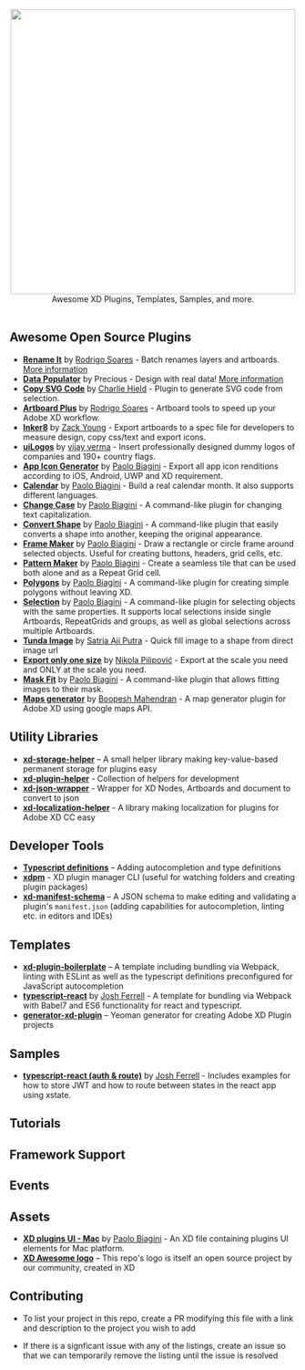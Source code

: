 <p align="center">
  <img src="xdawesome.svg" width="500">
  <br />
  Awesome XD Plugins, Templates, Samples, and more.
  <br /> <br />
</p>

## Awesome Open Source Plugins

- **[Rename It](https://github.com/rodi01/RenameIt-XD)** by [Rodrigo Soares](https://github.com/rodi01) - Batch renames layers and artboards. [More information](https://renameit.design/)
- **[Data Populator](https://github.com/preciousforever/data-populator)** by Precious - Design with real data! [More information](https://www.datapopulator.com/)
- **[Copy SVG Code](https://github.com/stursby/xd-copy-svg-code-plugin)** by [Charlie Hield](https://github.com/stursby) - Plugin to generate SVG code from selection.
- **[Artboard Plus](https://github.com/rodi01/Artboard-Plus-XD)** by [Rodrigo Soares](https://github.com/rodi01) - Artboard tools to speed up your Adobe XD workflow.
- **[Inker8](https://github.com/inker8/xd-plugin)** by [Zack Young](https://github.com/zaaack) - Export artboards to a spec file for developers to measure design, copy css/text and export icons.
- **[uiLogos](https://github.com/realvjy/uilogos-XD)** by [vijay verma](https://github.com/realvjy) - Insert professionally designed dummy logos of companies and 190+ country flags.
- **[App Icon Generator](https://github.com/paolobiagini/xd-app-icon-generator)** by [Paolo Biagini](https://github.com/paolobiagini) - Export all app icon renditions according to iOS, Android, UWP and XD requirement.
- **[Calendar](https://github.com/paolobiagini/xd-calendar)** by [Paolo Biagini](https://github.com/paolobiagini) - Build a real calendar month. It also supports different languages.
- **[Change Case](https://github.com/paolobiagini/xd-change-case)** by [Paolo Biagini](https://github.com/paolobiagini) - A command-like plugin for changing text capitalization.
- **[Convert Shape](https://github.com/paolobiagini/xd-convert-shape)** by [Paolo Biagini](https://github.com/paolobiagini) - A command-like plugin that easily converts a shape into another, keeping the original appearance.
- **[Frame Maker](https://github.com/paolobiagini/xd-frame-maker)** by [Paolo Biagini](https://github.com/paolobiagini) - Draw a rectangle or circle frame around selected objects. Useful for creating buttons, headers, grid cells, etc.
- **[Pattern Maker](https://github.com/paolobiagini/xd-pattern-maker)** by [Paolo Biagini](https://github.com/paolobiagini) - Create a seamless tile that can be used both alone and as a Repeat Grid cell.
- **[Polygons](https://github.com/paolobiagini/xd-polygons)** by [Paolo Biagini](https://github.com/paolobiagini) - A command-like plugin for creating simple polygons without leaving XD.
- **[Selection](https://github.com/paolobiagini/xd-selection)** by [Paolo Biagini](https://github.com/paolobiagini) - A command-like plugin for selecting objects with the same properties. It supports local selections inside single Artboards, RepeatGrids and groups, as well as global selections across multiple Artboards.
- **[Tunda Image](https://github.com/satriaajiputra/tunda-image)** by [Satria Aji Putra](https://github.com/satriaajiputra) - Quick fill image to a shape from direct image url
- **[Export only one size](https://github.com/nikoladev/xd-export)** by [Nikola Pilipović](https://github.com/nikoladev) - Export at the scale you need and ONLY at the scale you need.
- **[Mask Fit](https://github.com/paolobiagini/xd-mask-fit)** by [Paolo Biagini](https://github.com/paolobiagini) - A command-like plugin that allows fitting images to their mask.
- **[Maps generator](https://github.com/boopeshmahendran/AdobeXD-maps)** by [Boopesh Mahendran](https://github.com/boopeshmahendran) - A map generator plugin for Adobe XD using google maps API.

## Utility Libraries
- [**xd-storage-helper**][4] – A small helper library making key-value-based permanent storage for plugins easy
- [**xd-plugin-helper**][5] - Collection of helpers for development
- [**xd-json-wrapper**][6] - Wrapper for XD Nodes, Artboards and document to convert to json
- [**xd-localization-helper**][7] - A library making localization for plugins for Adobe XD CC easy

## Developer Tools
- [**Typescript definitions**][1] – Adding autocompletion and type definitions
- [**xdpm**][3] - XD plugin manager CLI (useful for watching folders and creating plugin packages)
- [**xd-manifest-schema**][8] – A JSON schema to make editing and validating a plugin's `manifest.json` (adding capabilities for autocompletion, linting etc. in editors and IDEs)

## Templates
- [**xd-plugin-boilerplate**](https://github.com/pklaschka/xd-plugin-boilerplate) – A template including bundling via Webpack, linting with ESLint as well as the typescript definitions preconfigured for JavaScript autocompletion
- [**typescript-react**](https://github.com/joshferrell/adobexd-react-typescript/tree/master) by [Josh Ferrell](https://github.com/joshferrell) - A template for bundling via Webpack with Babel7 and ES6 functionality for react and typescript.
- [**generator-xd-plugin**](https://github.com/AdobeXD/generator-xd-plugin) – Yeoman generator for creating Adobe XD Plugin projects

## Samples
- [**typescript-react (auth & route)**](https://github.com/joshferrell/adobexd-react-typescript/tree/feature/routing-methods) by [Josh Ferrell](https://github.com/joshferrell) - Includes examples for how to store JWT and how to route between states in the react app using xstate.
## Tutorials

## Framework Support

## Events

## Assets
- **[XD plugins UI - Mac](https://github.com/paolobiagini/xd-plugins-ui-mac)** by [Paolo Biagini](https://github.com/paolobiagini) - An XD file containing plugins UI elements for Mac platform.
- [**XD Awesome logo**][2] – This repo's logo is itself an open source project by our community, created in XD

## Contributing

* To list your project in this repo, create a PR modifying this file with a link and description to the project you wish to add

* If there is a signficant issue with any of the listings, create an issue so that we can temporarily remove the listing until the issue is resolved

[1]:	https://github.com/AdobeXD/typings
[2]:	https://github.com/takidelfin/xd-awesome-logo/
[3]:  https://github.com/AdobeXD/xdpm
[4]:  https://github.com/pklaschka/xd-storage-helper
[5]:  https://github.com/svschannak/xd-plugin-helper
[6]:  https://github.com/svschannak/xd-json-wrapper
[7]:  https://github.com/pklaschka/xd-localization-helper
[8]:  https://github.com/pklaschka/xd-manifest-schema
